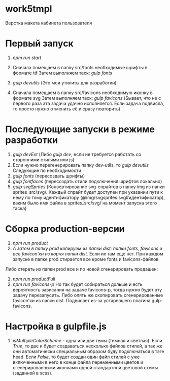 # work5tmpl
Верстка макета кабинета пользователя

# Первый запуск
1. *npm run start*

2. Сначала помещаем в папку src/fonts необходимые шрифты в формате ttf
Затем выполняем таск: *gulp fonts*
3. *gulp devutils* (Это мои утилиты для разработки)
4. Сначала помещаем в папку src/favicons необходимую иконку в формате svg
Затем выполняем таск:
*gulp favicons* (Бывает, что не с первого раза эта задача удачно исполняется. Если задача подвисла, то просто нужно отменить её и сразу повторить)

# Последующие запуски в режиме разработки
1. *gulp devExt* (Либо *gulp dev*, если не требуется работать со сторонними стилями или js)
2. Если нужно перегенерировать папку dev-utils, то *gulp devutils*
Следующие по необходимости
3. *gulp fonts* (пересоздать шрифты)
4. *gulp fontfaces* (пересоздать стили подключения шрифтов локально)
5. *gulp svgSprites* (Конвертирование svg-спрайтов в папку img из папки sprites_src/svg/. Каждый спрайт будет доступен при указании пути к нему по тому идентификатору (@img/svgsprites.svg#идентификатор), каким было имя файла в sprites_src/svg/ на момент запуска этого таска)

# Сборка production-версии
1. *npm run product*
2. *А затем в папку prod копируем из папки dist: папки fonts, favicons и все favicon'ки из корня папки dist.* Если их там еще нет.
При каждом запуске в папке prod стирается все кроме fonts и favicons-файлов

Либо стереть из папки prod все и по новой сгенерировать продашен:
1. *npm run productFull*
2. *npm run favicons-p*
Но так будет собираться дольше и есть вероятность зависания на задаче favicons-p, тогда нужно будет эту задачу перезапусить. Либо опять же скопировать сгенерированные favicon'ки из папки dist.
Подвисает из-за устаревшего плагина gulp-favicons.

# Настройка в gulpfile.js
1. *isMultipleColorScheme* - одна или две темы (темная и светлая).
Если *True*, то две и будет создаваться несколько файлов стилей, а так же они автоматически специальным образом буду подключаться в тэге head.
Если *False*, то будет создан один файл стилей с уже включенными в него в конце файла переменными цветов и сгенерированными иконками одной стандартной цветовой схемы (заданной в scss).